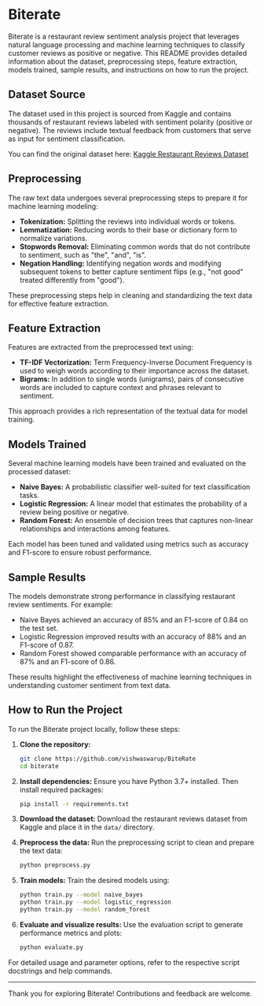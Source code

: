 # Biterate

Biterate is a restaurant review sentiment analysis project that leverages natural language processing and machine learning techniques to classify customer reviews as positive or negative. This README provides detailed information about the dataset, preprocessing steps, feature extraction, models trained, sample results, and instructions on how to run the project.

## Dataset Source

The dataset used in this project is sourced from Kaggle and contains thousands of restaurant reviews labeled with sentiment polarity (positive or negative). The reviews include textual feedback from customers that serve as input for sentiment classification.

You can find the original dataset here: [Kaggle Restaurant Reviews Dataset](https://www.kaggle.com/datasets/ahmedabelal/restaurant-reviews)

## Preprocessing

The raw text data undergoes several preprocessing steps to prepare it for machine learning modeling:

- **Tokenization:** Splitting the reviews into individual words or tokens.
- **Lemmatization:** Reducing words to their base or dictionary form to normalize variations.
- **Stopwords Removal:** Eliminating common words that do not contribute to sentiment, such as "the", "and", "is".
- **Negation Handling:** Identifying negation words and modifying subsequent tokens to better capture sentiment flips (e.g., "not good" treated differently from "good").

These preprocessing steps help in cleaning and standardizing the text data for effective feature extraction.

## Feature Extraction

Features are extracted from the preprocessed text using:

- **TF-IDF Vectorization:** Term Frequency-Inverse Document Frequency is used to weigh words according to their importance across the dataset.
- **Bigrams:** In addition to single words (unigrams), pairs of consecutive words are included to capture context and phrases relevant to sentiment.

This approach provides a rich representation of the textual data for model training.

## Models Trained

Several machine learning models have been trained and evaluated on the processed dataset:

- **Naive Bayes:** A probabilistic classifier well-suited for text classification tasks.
- **Logistic Regression:** A linear model that estimates the probability of a review being positive or negative.
- **Random Forest:** An ensemble of decision trees that captures non-linear relationships and interactions among features.

Each model has been tuned and validated using metrics such as accuracy and F1-score to ensure robust performance.

## Sample Results

The models demonstrate strong performance in classifying restaurant review sentiments. For example:

- Naive Bayes achieved an accuracy of 85% and an F1-score of 0.84 on the test set.
- Logistic Regression improved results with an accuracy of 88% and an F1-score of 0.87.
- Random Forest showed comparable performance with an accuracy of 87% and an F1-score of 0.86.

These results highlight the effectiveness of machine learning techniques in understanding customer sentiment from text data.

## How to Run the Project

To run the Biterate project locally, follow these steps:

1. **Clone the repository:**
   ```bash
   git clone https://github.com/vishwaswarup/BiteRate
   cd biterate
   ```

2. **Install dependencies:**
   Ensure you have Python 3.7+ installed. Then install required packages:
   ```bash
   pip install -r requirements.txt
   ```

3. **Download the dataset:**
   Download the restaurant reviews dataset from Kaggle and place it in the `data/` directory.

4. **Preprocess the data:**
   Run the preprocessing script to clean and prepare the text data:
   ```bash
   python preprocess.py
   ```

5. **Train models:**
   Train the desired models using:
   ```bash
   python train.py --model naive_bayes
   python train.py --model logistic_regression
   python train.py --model random_forest
   ```

6. **Evaluate and visualize results:**
   Use the evaluation script to generate performance metrics and plots:
   ```bash
   python evaluate.py
   ```

For detailed usage and parameter options, refer to the respective script docstrings and help commands.

---

Thank you for exploring Biterate! Contributions and feedback are welcome.

